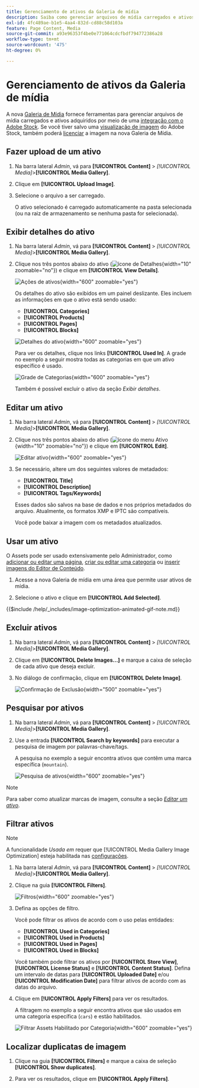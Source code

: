 ```yaml
---
title: Gerenciamento de ativos da Galeria de mídia
description: Saiba como gerenciar arquivos de mídia carregados e ativos adquiridos por meio de uma integração com o Adobe Stock.
exl-id: 4fc489ae-b1e5-4aa4-832d-cd88c58d103a
feature: Page Content, Media
source-git-commit: a93e96353f4be0e771064cdcfbdf794772386a28
workflow-type: tm+mt
source-wordcount: '475'
ht-degree: 0%

---
```


# Gerenciamento de ativos da Galeria de mídia

A nova [Galeria de Mídia](media-gallery.md) fornece ferramentas para gerenciar arquivos de mídia carregados e ativos adquiridos por meio de uma [integração com o Adobe Stock](adobe-stock.md). Se você tiver salvo uma [visualização de imagem](adobe-stock-save-preview.md) do Adobe Stock, também poderá [licenciar](adobe-stock-license-image.md) a imagem na nova Galeria de Mídia.

## Fazer upload de um ativo

1. Na barra lateral _Admin_, vá para **[!UICONTROL Content]** > _[!UICONTROL Media]_>**[!UICONTROL Media Gallery]**.

1. Clique em **[!UICONTROL Upload Image]**.

1. Selecione o arquivo a ser carregado.

   O ativo selecionado é carregado automaticamente na pasta selecionada (ou na raiz de armazenamento se nenhuma pasta for selecionada).

## Exibir detalhes do ativo

1. Na barra lateral _Admin_, vá para **[!UICONTROL Content]** > _[!UICONTROL Media]_>**[!UICONTROL Media Gallery]**.

1. Clique nos três pontos abaixo do ativo (![ícone de Detalhes](./assets/media-gallery-asset-menu-icon.png){width="10" zoomable="no"}) e clique em **[!UICONTROL View Details]**.

   ![Ações de ativos](./assets/media-gallery-asset-actions.png){width="600" zoomable="yes"}

   Os detalhes do ativo são exibidos em um painel deslizante. Eles incluem as informações em que o ativo está sendo usado:

   - **[!UICONTROL Categories]**
   - **[!UICONTROL Products]**
   - **[!UICONTROL Pages]**
   - **[!UICONTROL Blocks]**

   ![Detalhes do ativo](./assets/media-gallery-asset-details.png){width="600" zoomable="yes"}

   Para ver os detalhes, clique nos links **[!UICONTROL Used In]**. A grade no exemplo a seguir mostra todas as categorias em que um ativo específico é usado.

   ![Grade de Categorias](./assets/media-gallery-asset-categories.png){width="600" zoomable="yes"}

   Também é possível excluir o ativo da seção _Exibir detalhes_.

## Editar um ativo

1. Na barra lateral _Admin_, vá para **[!UICONTROL Content]** > _[!UICONTROL Media]_>**[!UICONTROL Media Gallery]**.

1. Clique nos três pontos abaixo do ativo (![ícone do menu Ativo](./assets/media-gallery-asset-menu-icon.png){width="10" zoomable="no"}) e clique em **[!UICONTROL Edit]**.

   ![Editar ativo](./assets/media-gallery-edit-asset.png){width="600" zoomable="yes"}

1. Se necessário, altere um dos seguintes valores de metadados:

   - **[!UICONTROL Title]**
   - **[!UICONTROL Description]**
   - **[!UICONTROL Tags/Keywords]**

   Esses dados são salvos na base de dados e nos próprios metadados do arquivo. Atualmente, os formatos XMP e IPTC são compatíveis.

   Você pode baixar a imagem com os metadados atualizados.

## Usar um ativo

O Assets pode ser usado extensivamente pelo Administrador, como [adicionar ou editar uma página](page-add.md), [criar ou editar uma categoria](../catalog/category-create.md) ou [inserir imagens do Editor de Conteúdo](editor-insert-image.md).

1. Acesse a nova Galeria de mídia em uma área que permite usar ativos de mídia.

1. Selecione o ativo e clique em **[!UICONTROL Add Selected]**.

{{$include /help/_includes/image-optimization-animated-gif-note.md}}

## Excluir ativos

1. Na barra lateral _Admin_, vá para **[!UICONTROL Content]** > _[!UICONTROL Media]_>**[!UICONTROL Media Gallery]**.

1. Clique em **[!UICONTROL Delete Images...]** e marque a caixa de seleção de cada ativo que deseja excluir.

1. No diálogo de confirmação, clique em **[!UICONTROL Delete Image]**.

   ![Confirmação de Exclusão](./assets/media-gallery-bulk-delete-confirm.png){width="500" zoomable="yes"}

## Pesquisar por ativos

1. Na barra lateral _Admin_, vá para **[!UICONTROL Content]** > _[!UICONTROL Media]_>**[!UICONTROL Media Gallery]**.

1. Use a entrada **[!UICONTROL Search by keywords]** para executar a pesquisa de imagem por palavras-chave/tags.

   A pesquisa no exemplo a seguir encontra ativos que contêm uma marca específica (`mountain`).

   ![Pesquisa de ativos](./assets/media-gallery-asset-search.png){width="600" zoomable="yes"}

>[!NOTE]
>
>Para saber como atualizar marcas de imagem, consulte a seção _[Editar um ativo](#edit-an-asset)_.

## Filtrar ativos

>[!NOTE]
>
>A funcionalidade _Usada em_ requer que [!UICONTROL Media Gallery Image Optimization] esteja habilitada nas [configurações](media-gallery-image-optimization.md).

1. Na barra lateral _Admin_, vá para **[!UICONTROL Content]** > _[!UICONTROL Media]_>**[!UICONTROL Media Gallery]**.

1. Clique na guia **[!UICONTROL Filters]**.

   ![Filtros](./assets/media-gallery-filters.png){width="600" zoomable="yes"}

1. Defina as opções de filtro.

   Você pode filtrar os ativos de acordo com o uso pelas entidades:

   - **[!UICONTROL Used in Categories]**
   - **[!UICONTROL Used in Products]**
   - **[!UICONTROL Used in Pages]**
   - **[!UICONTROL Used in Blocks]**

   Você também pode filtrar os ativos por **[!UICONTROL Store View]**, **[!UICONTROL License Status]** e **[!UICONTROL Content Status]**. Defina um intervalo de datas para **[!UICONTROL Uploaded Date]** e/ou **[!UICONTROL Modification Date]** para filtrar ativos de acordo com as datas do arquivo.

1. Clique em **[!UICONTROL Apply Filters]** para ver os resultados.

   A filtragem no exemplo a seguir encontra ativos que são usados em uma categoria específica (`cars`) e estão habilitados.

   ![Filtrar Assets Habilitado por Categoria](./assets/media-gallery-filter-by-category.png){width="600" zoomable="yes"}

## Localizar duplicatas de imagem

1. Clique na guia **[!UICONTROL Filters]** e marque a caixa de seleção **[!UICONTROL Show duplicates]**.

1. Para ver os resultados, clique em **[!UICONTROL Apply Filters]**.

